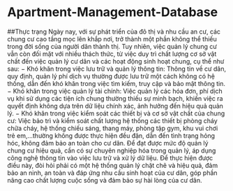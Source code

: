 # Apartment-Management-Database
##Thực trạng
Ngày nay, với sự phát triển của đô thị và nhu cầu an cư, các chung cư cao tầng
mọc lên khắp nơi, trở thành một phần không thể thiếu trong đời sống của người dân
thành thị. Tuy nhiên, việc quản lý chung cư vẫn còn đối mặt với nhiều thách thức, từ
việc duy trì chất lượng cơ sở vật chất đến việc quản lý cư dân và các hoạt động sinh
hoạt chung, cụ thể như sau:
− Khó khăn trong việc lưu trữ và quản lý thông tin: Thông tin về cư dân, quy
định, quản lý phí dịch vụ thường được lưu trữ một cách không có hệ thống, dẫn
đến khó khăn trong việc tìm kiếm, truy cập và bảo mật thông tin.
− Khó khăn trong việc quản lý tài chính: Việc quản lý các hóa đơn, phí dịch vụ
khi sử dụng các tiện ích chung thường thiếu sự minh bạch, khiến việc ra quyết
định không dựa trên dữ liệu chính xác, ảnh hưởng đến hiệu quả quản lý.
− Khó khăn trong việc kiểm soát các thiết bị và cơ sở vật chất của chung cư:
Việc bảo trì và kiểm soát chất lượng hệ thống các thiết bị phòng cháy chữa
cháy, hệ thống chiếu sáng, thang máy, phòng tập gym, khu vui chơi trẻ
em,...thường không được thực hiện đều đặn, dẫn đến tình trạng hỏng hóc,
không đảm bảo an toàn cho cư dân.
Để đạt được mức độ quản lý chung cư hiệu quả, cần có sự chuyên nghiệp hóa trong
quản lý, áp dụng công nghệ thông tin vào việc lưu trữ và xử lý dữ liệu. Để thực hiện
được điều này, đòi hỏi phải có một hệ thống quản lý chặt chẽ và hiệu quả, đảm bảo an
ninh, an toàn và đáp ứng nhu cầu sinh hoạt của cư dân, góp phần nâng cao chất lượng
cuộc sống và đảm bảo sự hài lòng của cư dân.
